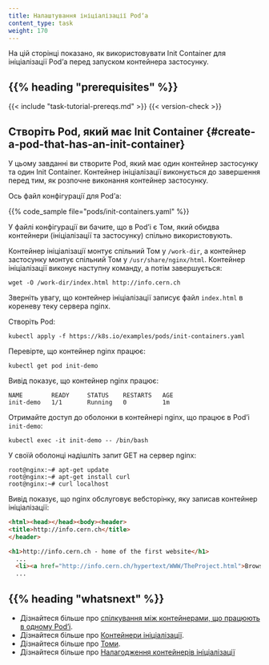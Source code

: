 ```yaml
---
title: Налаштування ініціалізації Podʼа
content_type: task
weight: 170
---
```


<!-- overview -->

На цій сторінці показано, як використовувати Init Container для ініціалізації Podʼа перед запуском контейнера застосунку.

## {{% heading "prerequisites" %}}

{{< include "task-tutorial-prereqs.md" >}} {{< version-check >}}

<!-- steps -->

## Створіть Pod, який має Init Container {#create-a-pod-that-has-an-init-container}

У цьому завданні ви створите Pod, який має один контейнер застосунку та один Init Container. Контейнер ініціалізації виконується до завершення перед тим, як розпочне виконання контейнер застосунку.

Ось файл конфігурації для Podʼа:

{{% code_sample file="pods/init-containers.yaml" %}}

У файлі конфігурації ви бачите, що в Podʼі є Том, який обидва контейнери (ініціалізації та застосунку) спільно використовують.

Контейнер ініціалізації монтує спільний Том у `/work-dir`, а контейнер застосунку монтує спільний Том у `/usr/share/nginx/html`. Контейнер ініціалізації виконує наступну команду, а потім завершується:

```shell
wget -O /work-dir/index.html http://info.cern.ch
```

Зверніть увагу, що контейнер ініціалізації записує файл `index.html` в кореневу теку сервера nginx.

Створіть Pod:

```shell
kubectl apply -f https://k8s.io/examples/pods/init-containers.yaml
```

Перевірте, що контейнер nginx працює:

```shell
kubectl get pod init-demo
```

Вивід показує, що контейнер nginx працює:

```none
NAME        READY     STATUS    RESTARTS   AGE
init-demo   1/1       Running   0          1m
```

Отримайте доступ до оболонки в контейнері nginx, що працює в Podʼі `init-demo`:

```shell
kubectl exec -it init-demo -- /bin/bash
```

У своїй оболонці надішліть запит GET на сервер nginx:

```shell
root@nginx:~# apt-get update
root@nginx:~# apt-get install curl
root@nginx:~# curl localhost
```

Вивід показує, що nginx обслуговує вебсторінку, яку записав контейнер ініціалізації:

```html
<html><head></head><body><header>
<title>http://info.cern.ch</title>
</header>

<h1>http://info.cern.ch - home of the first website</h1>
  ...
  <li><a href="http://info.cern.ch/hypertext/WWW/TheProject.html">Browse the first website</a></li>
  ...
```

## {{% heading "whatsnext" %}}

* Дізнайтеся більше про
  [спілкування між контейнерами, що працюють в одному Podʼі](/uk/docs/tasks/access-application-cluster/communicate-containers-same-pod-shared-volume/).
* Дізнайтеся більше про [Контейнери ініціалізації](/uk/docs/concepts/workloads/pods/init-containers/).
* Дізнайтеся більше про [Томи](/uk/docs/concepts/storage/volumes/).
* Дізнайтеся більше про [Налагодження контейнерів ініціалізації](/uk/docs/tasks/debug/debug-application/debug-init-containers/)
